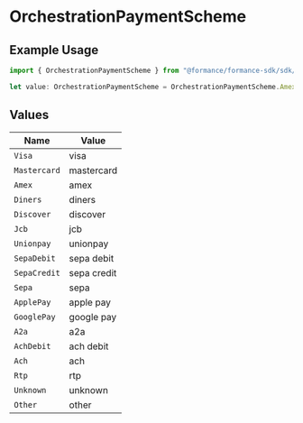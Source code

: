# OrchestrationPaymentScheme

## Example Usage

```typescript
import { OrchestrationPaymentScheme } from "@formance/formance-sdk/sdk/models/shared";

let value: OrchestrationPaymentScheme = OrchestrationPaymentScheme.Amex;
```

## Values

| Name         | Value        |
| ------------ | ------------ |
| `Visa`       | visa         |
| `Mastercard` | mastercard   |
| `Amex`       | amex         |
| `Diners`     | diners       |
| `Discover`   | discover     |
| `Jcb`        | jcb          |
| `Unionpay`   | unionpay     |
| `SepaDebit`  | sepa debit   |
| `SepaCredit` | sepa credit  |
| `Sepa`       | sepa         |
| `ApplePay`   | apple pay    |
| `GooglePay`  | google pay   |
| `A2a`        | a2a          |
| `AchDebit`   | ach debit    |
| `Ach`        | ach          |
| `Rtp`        | rtp          |
| `Unknown`    | unknown      |
| `Other`      | other        |
